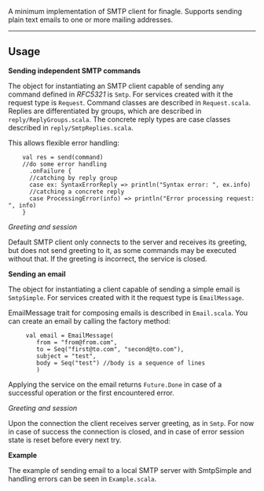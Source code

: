 A minimum implementation of SMTP client for finagle. Supports sending plain text emails to one or more mailing addresses.

---
## Usage

**Sending independent SMTP commands**

The object for instantiating an SMTP client capable of sending any command defined in *RFC5321* is `Smtp`. For services created with it the request type is `Request`.
Command classes are described in `Request.scala`. Replies are differentiated by groups, which are described in `reply/ReplyGroups.scala`.
The concrete reply types are case classes described in `reply/SmtpReplies.scala`.

This allows flexible error handling:

        val res = send(command)
        //do some error handling
          .onFailure {
          //catching by reply group
          case ex: SyntaxErrorReply => println("Syntax error: ", ex.info)
          //catching a concrete reply
          case ProcessingError(info) => println("Error processing request: ", info)
        }


*Greeting and session*

Default SMTP client only connects to the server and receives its greeting, but does not send greeting to it,
as some commands may be executed without that. If the greeting is incorrect, the service is closed.

**Sending an email**

The object for instantiating a client capable of sending a simple email is `SmtpSimple`. For services created with it the request type is `EmailMessage`.

EmailMessage trait for composing emails is described in `Email.scala`. You can create an email by calling the factory method:

         val email = EmailMessage(
            from = "from@from.com",
            to = Seq("first@to.com", "second@to.com"),
            subject = "test",
            body = Seq("test") //body is a sequence of lines
            )

Applying the service on the email returns `Future.Done` in case of a successful operation or the first encountered error.

*Greeting and session*

Upon the connection the client receives server greeting, as in `Smtp`.
For now in case of success the connection is closed, and in case of error session state is reset before every next try.

**Example**

The example of sending email to a local SMTP server with SmtpSimple and handling errors can be seen in `Example.scala`.